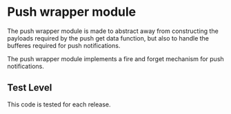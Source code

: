 Push wrapper module
===================

The push wrapper module is made to abstract away from constructing
the payloads required by the push get data function, but also to
handle the bufferes required for push notifications.

The push wrapper module implements a fire and forget mechanism for
push notifications.


Test Level
----------

This code is tested for each release.
